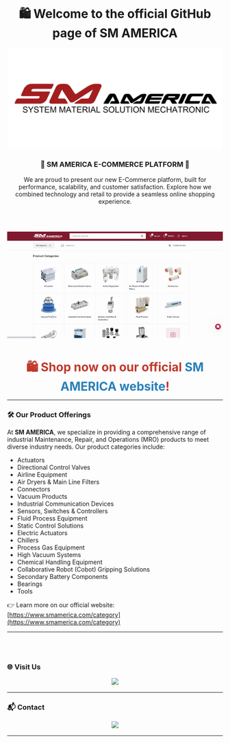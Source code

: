 <!-- Company Logo -->
<br><br>

<h1 align="center">🛍️ Welcome to the official GitHub page of SM AMERICA</h1>
<p align="center">
  <img src="https://raw.githubusercontent.com/SM-America/SM-America/main/SM%20FINAL%20LOGO.jpg" alt="SM AMERICA LOGO" width="600"/>
</p>
<h3 align="center">🛒 SM AMERICA E-COMMERCE PLATFORM 🛒</h3>

<p align="center">
We are proud to present our new E-Commerce platform, built for performance, scalability, and customer satisfaction.  
Explore how we combined technology and retail to provide a seamless online shopping experience.
</p>

<!-- 🛍️ Call-To-Action Message -->
<br><br>

<!-- 🎞️ Restored GIF Demo -->
<p align="center">
  <img src="https://raw.githubusercontent.com/SM-America/SM-America/main/WebsiteGtf-ezgif.com-video-to-gif-converter.gif" alt="SM AMERICA E-Commerce Demo" width="800"/>
</p>

<br>

<p align="center">
  <span style="font-size:28px; font-weight:bold; color:#C0392B;">
    🛍️ Shop now on our official <a href="https://www.smamerica.com" target="_blank" style="color:#2980B9; text-decoration:none;">SM AMERICA website</a>!
  </span>
</p>

---

### 🛠️ Our Product Offerings

At **SM AMERICA**, we specialize in providing a comprehensive range of industrial Maintenance, Repair, and Operations (MRO) products to meet diverse industry needs. Our product categories include:

- Actuators  
- Directional Control Valves  
- Airline Equipment  
- Air Dryers & Main Line Filters  
- Connectors  
- Vacuum Products  
- Industrial Communication Devices  
- Sensors, Switches & Controllers  
- Fluid Process Equipment  
- Static Control Solutions  
- Electric Actuators  
- Chillers  
- Process Gas Equipment  
- High Vacuum Systems  
- Chemical Handling Equipment  
- Collaborative Robot (Cobot) Gripping Solutions  
- Secondary Battery Components  
- Bearings  
- Tools  

👉 Learn more on our official website: [https://www.smamerica.com/category](https://www.smamerica.com/category)



---
<br><br>

### 🌐 Visit Us

<p align="center">
  <a href="https://www.smamerica.com" target="_blank">
    <img src="https://img.shields.io/badge/Website-smamerica.com-blue?style=flat-square&logo=Google-Chrome&logoColor=white"/>
  </a>
</p>

---

### 📬 Contact

<p align="center">
  <a href="mailto:info@smamerica.com">
    <img src="https://img.shields.io/badge/Email-info@smamerica.com-EA4335?style=flat-square&logo=Gmail&logoColor=white"/>
  </a>
</p>

---
